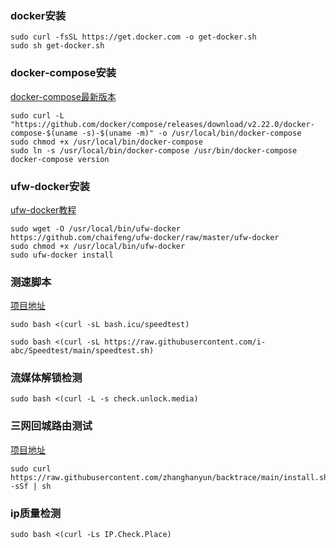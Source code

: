 
### docker安装

```shell
sudo curl -fsSL https://get.docker.com -o get-docker.sh
sudo sh get-docker.sh
```
### docker-compose安装
[docker-compose最新版本](https://github.com/docker/compose/releases "docker-compose最新版本")
```shell
sudo curl -L "https://github.com/docker/compose/releases/download/v2.22.0/docker-compose-$(uname -s)-$(uname -m)" -o /usr/local/bin/docker-compose
sudo chmod +x /usr/local/bin/docker-compose
sudo ln -s /usr/local/bin/docker-compose /usr/bin/docker-compose
docker-compose version
```

### ufw-docker安装
[ufw-docker教程](https://github.com/chaifeng/ufw-docker "ufw-docker教程")
```shell
sudo wget -O /usr/local/bin/ufw-docker  https://github.com/chaifeng/ufw-docker/raw/master/ufw-docker
sudo chmod +x /usr/local/bin/ufw-docker
sudo ufw-docker install
```


### 测速脚本

[项目地址](https://github.com/i-abc/Speedtest "https://github.com/i-abc/Speedtest")

```shell
sudo bash <(curl -sL bash.icu/speedtest)  
```

```shell
sudo bash <(curl -sL https://raw.githubusercontent.com/i-abc/Speedtest/main/speedtest.sh)
```

### 流媒体解锁检测

```shell
sudo bash <(curl -L -s check.unlock.media)
```

### 三网回城路由测试

[项目地址](https://github.com/zhanghanyun/backtrace "https://github.com/zhanghanyun/backtrace")

```shell
sudo curl https://raw.githubusercontent.com/zhanghanyun/backtrace/main/install.sh -sSf | sh
```

### ip质量检测

```shell
sudo bash <(curl -Ls IP.Check.Place)
```
